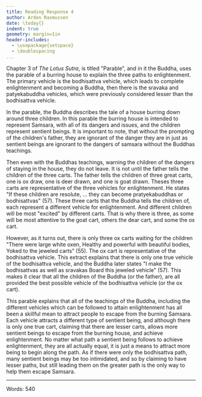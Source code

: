 ```yaml
---
title: Reading Response 4
author: Arden Rasmussen
date: \today{}
indent: true
geometry: margin=1in
header-includes:
  - \usepackage{setspace}
  - \doublespacing
...
```


Chapter 3 of *The Lotus Sutra*, is titled "Parable", and in it the Buddha, uses
the parable of a burring house to explain the three paths to enlightenment. The
primary vehicle is the bodhisattva vehicle, which leads to complete
enlightenment and becoming a Buddha, then there is the sravaka and
patyekabuddha vehicles, which were previously considered lesser than the
bodhisattva vehicle. 

In the parable, the Buddha describes the tale of a house burring down around
three children. In this parable the burring house is intended to represent
Samsara, with all of its dangers and issues, and the children represent
sentient beings. It is important to note, that without the prompting of the
children's father, they are ignorant of the danger they are in just as sentient
beings are ignorant to the dangers of samsara without the Buddhas teachings.

Then even with the Buddhas teachings, warning the children of the dangers of
staying in the house, they do not leave. It is not until the father tells the
children of the three carts. The father tells the children of three great
carts, one is ox draw, one is deer drawn, and one is goat drawn. Theses three
carts are representative of the three vehicles for enlightenment. He states "If
these children are resolute, ... they can become pratyekabuddhas or
bodhisattvas" (57). These three carts that the Buddha tells the children
of, each represent a different vehicle for enlightenment. And different
children will be most "excited" by different carts. That is why there is
three, as some will be most attentive to the goat cart, others the dear cart,
and some the ox cart.

However, as it turns out, there is only three ox carts waiting for the children
"There were large white oxen, Healthy and powerful with beautiful bodies, Yoked
to the jeweled carts" (55). The ox cart is representative of the
bodhisattva vehicle. This extract explains that there is only one true vehicle
of the bodhisattva vehicle, and the Buddha later states "I make the
bodhisattvas as well as sravakas Board this jeweled vehicle" (57). This
makes it clear that all the children of the Buddha (or the father), are all
provided the best possible vehicle of the bodhisattva vehicle (or the ox cart).

This parable explains that all of the teachings of the Buddha, including the
different vehicles which can be followed to attain enlightenment has all been a
skillful mean to attract people to escape from the burning Samsara. Each
vehicle attracts a different type of sentient being, and although there is only
one true cart, claiming that there are lesser carts, allows more sentient
beings to escape from the burning house, and achieve enlightenment. No matter
what path a sentient being follows to achieve enlightenment, they are all
actually equal, it is just a means to attract more being to begin along the
path. As if there were only the bodhisattva path, many sentient beings may be
too intimidated, and so by claiming to have lesser paths, but still leading
them on the greater path is the only way to help them escape Samsara.

---
Words: 540
